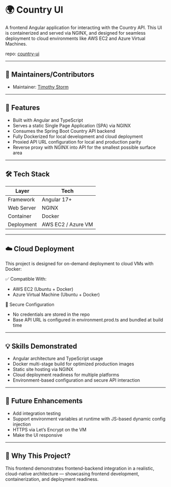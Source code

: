 # 🌍 Country UI

A frontend Angular application for interacting with the Country API. This UI is containerized and served via NGINX, and designed for seamless deployment to cloud environments like AWS EC2 and Azure Virtual Machines.

repo: [country-ui](https://github.com/timothystorm/country-ui)

---

## 👷 Maintainers/Contributors

- Maintainer: [Timothy Storm](mailto:timothystorm@gmail.com)

---

## 🧩 Features

- Built with Angular and TypeScript
- Serves a static Single Page Application (SPA) via NGINX
- Consumes the Spring Boot Country API backend
- Fully Dockerized for local development and cloud deployment
- Proxied API URL configuration for local and production parity
- Reverse proxy with NGINX into API for the smallest possible surface area

---

## 🛠️ Tech Stack

| Layer      | Tech               |
|------------|--------------------|
| Framework  | Angular 17+        |
| Web Server | NGINX              |
| Container  | Docker             |
| Deployment | AWS EC2 / Azure VM |

---

## ☁️ Cloud Deployment

This project is designed for on-demand deployment to cloud VMs with Docker:

✅ Compatible With:

- AWS EC2 (Ubuntu + Docker)
- Azure Virtual Machine (Ubuntu + Docker)

🔐 Secure Configuration

- No credentials are stored in the repo
- Base API URL is configured in environment.prod.ts and bundled at build time

--- 

## 💡 Skills Demonstrated

- Angular architecture and TypeScript usage
- Docker multi-stage build for optimized production images
- Static site hosting via NGINX
- Cloud deployment readiness for multiple platforms
- Environment-based configuration and secure API interaction

---

## 🚧 Future Enhancements

- Add integration testing
- Support environment variables at runtime with JS-based dynamic config injection
- HTTPS via Let’s Encrypt on the VM
- Make the UI responsive

---

## 🧠 Why This Project?

This frontend demonstrates frontend-backend integration in a realistic, cloud-native
architecture — showcasing frontend development, containerization, and deployment readiness.
